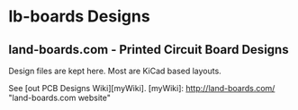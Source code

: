 lb-boards Designs
=================

land-boards.com - Printed Circuit Board Designs
-----------------------------------------------

Design files are kept here. Most are KiCad based layouts.

See [out PCB Designs Wiki][myWiki].
[myWiki]: http://land-boards.com/ "land-boards.com website"
